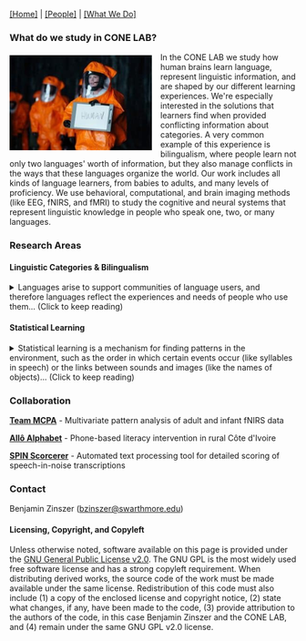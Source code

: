 [\[Home\]](index.html) | [\[People\]](people.html) | [\[What We Do\]](research.html)

### What do we study in CONE LAB?
<img align="left" src="./images/arrival.jpg" alt="Scene from the film Arrival, depicting scientist holding a sign that says 'HUMAN'" style="margin: 5px 15px 5px 0px; width:250px;">
  In the CONE LAB we study how human brains learn language, represent linguistic information, and are shaped by our different learning experiences. 
  We're especially interested in the solutions that learners find when provided conflicting information about categories. A very common example of 
  this experience is bilingualism, where people learn not only two languages' worth of information, but they also manage conflicts in the ways that 
  these languages organize the world. Our work includes all kinds of language learners, from babies to adults, and many levels of proficiency. We use 
  behavioral, computational, and brain imaging methods (like EEG, fNIRS, and fMRI) to study the cognitive and neural systems that represent 
  linguistic knowledge in people who speak one, two, or many languages.

### Research Areas

#### Linguistic Categories & Bilingualism
<details><summary>Languages arise to support communities of language users, and therefore languages reflect the experiences and needs of people who use them... (Click to keep reading)</summary> To the extent that communities' ways of organizing information differ, we might expect their languages to do the same. Sapir expressed this view in extreme, writing, "The worlds in which different societies live are distinct worlds, not merely the same world with different labels attached" (1929, in _Language_). Since then, decades of language and psychology research has shown that not only languages differ, but people who use languages differ too: Even highly skilled bilinguals perform simple language tasks like object naming differently than monolinguals of the same language. These differences may go undetected in fluency (speed and ease of speech), but subtle variations can result in misunderstandings, like ordering a "white wine" and instead receiving a bottle of vodka (a typical translation error between English and Chinese), or demand extra effort and resources, a familiar experience to anyone who felt exhausted after attending a lecture in their second language. Our research aims to discover and understand the differences between how languges and language users represent information and learn the cognitive consequences of these language disagreements.</details>

#### Statistical Learning
<details><summary>Statistical learning is a mechanism for finding patterns in the environment, such as the order in which certain events occur (like syllables in speech) or the links between sounds and images (like the names of objects)... (Click to keep reading)</summary> The statistical learning mechanism is available from infancy, and probably supports some of babies' first discoveries about language. However, statistical learning is also active throughout childhood and adulthood. We are interested in how this ability to find patterns helps children learn how to read, how differences in this ability contribute to different outcomes in literacy, and whether statistical learning experiments do a good job of representing the different ways children learn to read in different educational contexts. One of those contexts is bilingulism, where children or adults know two different languages (and thus, two different patterns). We explore how statistical learning mechanisms can be applied when two artificial languages provide different, competing patterns. These studies investigate how a simple learning mechanism like SL might contribute to the very complicated inferences that learners (infants, children, and adults) make as they navigate between languages.</details>




### Collaboration
[**Team MCPA**](http://teammcpa.github.io/) - Multivariate pattern analysis of adult and infant fNIRS data

[**Allô Alphabet**](https://sites.udel.edu/boldlab/current-projects/) - Phone-based literacy intervention in rural Côte d'Ivoire

[**SPIN Scorcerer**](http://spin-scorcerer.github.io/) - Automated text processing tool for detailed scoring of speech-in-noise transcriptions

### Contact
Benjamin Zinszer (bzinszer@swarthmore.edu)

#### Licensing, Copyright, and Copyleft
Unless otherwise noted, software available on this page is provided under the [GNU General Public License v2.0](https://www.gnu.org/licenses/old-licenses/gpl-2.0.en.html). The GNU GPL is the most widely used free software license and has a strong copyleft requirement. When distributing derived works, the source code of the work must be made available under the same license. Redistribution of this code must also include (1) a copy of the enclosed license and copyright notice, (2) state what changes, if any, have been made to the code, (3) provide attribution to the authors of the code, in this case Benjamin Zinszer and the CONE LAB, and (4) remain under the same GNU GPL v2.0 license.
